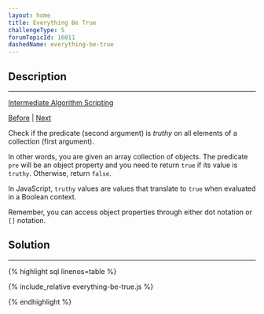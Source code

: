 ```yaml
---
layout: home
title: Everything Be True
challengeType: 5
forumTopicId: 16011
dashedName: everything-be-true
---
```


<div class="row">
<div class="columnStmt" markdown="1">

## Description
------

[Intermediate Algorithm Scripting](../intermediate-algorithm-scripting/README.html) 

[Before](./binary-agents.md)  | [Next](./arguments-optional.md) 

Check if the predicate (second argument) is <dfn>truthy</dfn> on all elements of a collection (first argument).

In other words, you are given an array collection of objects. The predicate `pre` will be an object property and you need to return `true` if its value is `truthy`. Otherwise, return `false`.

In JavaScript, `truthy` values are values that translate to `true` when evaluated in a Boolean context.

Remember, you can access object properties through either dot notation or `[]` notation.

</div>
<div class="columnSol" markdown="1">

## Solution
------

{% highlight sql linenos=table %}

{% include_relative everything-be-true.js %}

{% endhighlight %}

</div>
</div>


